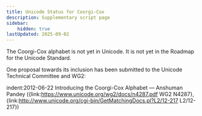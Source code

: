 ```yaml
---
title: Unicode Status for Coorgi-Cox
description: Supplementary script page
sidebar:
    hidden: true
lastUpdated: 2025-09-02
---
```


The Coorgi-Cox alphabet is not yet in Unicode. It is not yet in the Roadmap for the Unicode Standard. 

One proposal towards its inclusion has been submitted to the Unicode Technical Committee and WG2:

indent:2012-06-22 Introducing the Coorgi-Cox Alphabet — Anshuman Pandey ({link:https://www.unicode.org/wg2/docs/n4287.pdf WG2 N4287}, {link:http://www.unicode.org/cgi-bin/GetMatchingDocs.pl?L2/12-217 L2/12-217})

[comment]: # (end of intro)

[comment]: # (start of blocks)



[comment]: # (end of blocks)

[comment]: # (start of chars)



[comment]: # (end of chars)

[comment]: # (start of rest)


